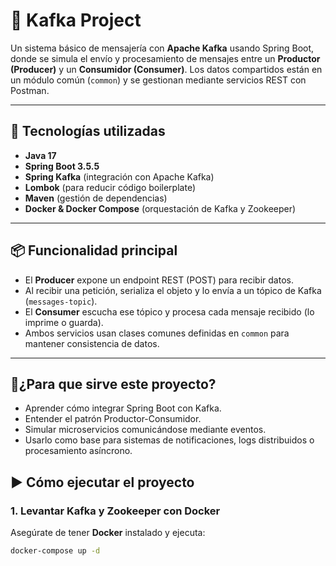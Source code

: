 # 🚀 Kafka Project

Un sistema básico de mensajería con **Apache Kafka** usando Spring Boot, donde se simula el envío y procesamiento de mensajes entre un **Productor (Producer)** y un **Consumidor (Consumer)**. Los datos compartidos están en un módulo común (`common`) y se gestionan mediante servicios REST con Postman.

---

## 🧩 Tecnologías utilizadas

- **Java 17**
- **Spring Boot 3.5.5**
- **Spring Kafka** (integración con Apache Kafka)
- **Lombok** (para reducir código boilerplate)
- **Maven** (gestión de dependencias)
- **Docker & Docker Compose** (orquestación de Kafka y Zookeeper)

---


## 📦 Funcionalidad principal

- El **Producer** expone un endpoint REST (POST) para recibir datos.
- Al recibir una petición, serializa el objeto y lo envía a un tópico de Kafka (`messages-topic`).
- El **Consumer** escucha ese tópico y procesa cada mensaje recibido (lo imprime o guarda).
- Ambos servicios usan clases comunes definidas en `common` para mantener consistencia de datos.

---
## 🎯¿Para que sirve este proyecto?
- Aprender cómo integrar Spring Boot con Kafka.
- Entender el patrón Productor-Consumidor.
- Simular microservicios comunicándose mediante eventos.
- Usarlo como base para sistemas de notificaciones, logs distribuidos o procesamiento asíncrono.

## ▶️ Cómo ejecutar el proyecto

### 1. Levantar Kafka y Zookeeper con Docker

Asegúrate de tener **Docker** instalado y ejecuta:

```bash
docker-compose up -d

